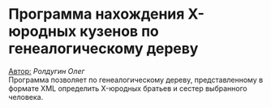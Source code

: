 <h1> Программа нахождения X-юродных кузенов по генеалогическому дереву </h1>
<u>Автор:</u> <i>Ролдугин Олег</i>
<br>
Программа позволяет по генеалогическому дереву, представленному в формате XML определить X-юродных братьев и сестер выбранного человека.

